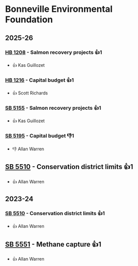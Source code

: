 # Bonneville Environmental Foundation
## 2025-26

### [HB 1208](/bill/2025-26/hb/1208/) - Salmon recovery projects 👍1  
* 👍 Kas Guillozet

### [HB 1216](/bill/2025-26/hb/1216/) - Capital budget 👍1  
* 👍 Scott Richards

### [SB 5155](/bill/2025-26/sb/5155/) - Salmon recovery projects 👍1  
* 👍 Kas Guillozet

### [SB 5195](/bill/2025-26/sb/5195/) - Capital budget  👎1 
* 👎 Allan Warren

## [SB 5510](/bill/2025-26/sb/5510/) - Conservation district limits 👍1  
* 👍 Allan Warren

## 2023-24

### [SB 5510](/bill/2023-24/sb/5510/) - Conservation district limits 👍1  
* 👍 Allan Warren

## [SB 5551](/bill/2023-24/sb/5551/) - Methane capture 👍1  
* 👍 Allan Warren
